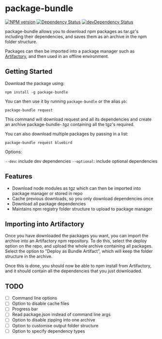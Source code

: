 # package-bundle

[![NPM version](https://img.shields.io/npm/v/package-bundle.svg)](https://www.npmjs.com/package/package-bundle)
[![Dependency Status](https://david-dm.org/alexbrazier/package-bundle.svg)](https://david-dm.org/alexbrazier/package-bundle)
[![devDependency Status](https://david-dm.org/alexbrazier/package-bundle/dev-status.svg)](https://david-dm.org/alexbrazier/package-bundle#info=devDependencies)

package-bundle allows you to download npm packages as tar.gz's including their dependencies, and saves them as an archive in the npm folder structure.

Packages can then be imported into a package manager such as [Artifactory](https://www.jfrog.com/artifactory/), and then used in an offline environment.

## Getting Started

Download the package using:

```
npm install -g package-bundle
```

You can then use it by running `package-bundle` or the alias `pb`:

```
package-bundle request
```

This command will download request and all its dependencies and create an archive package-bundle-<TIMESTAMP>.tgz containing all the tgz's required.

You can also download multiple packages by passing in a list:

```
package-bundle request bluebird
```

Options:

`--dev`: include dev dependencies
`--optional`: include optional dependencies


## Features

* Download node modules as tgz which can then be imported into package manager or stored in repo
* Cache previous downloads, so you only download dependencies once
* Download all package dependencies
* Maintains npm registry folder structure to upload to package manager


## Importing into Artifactory

Once you have downloaded the packages you want, you can import the archive into an Artifactory npm repository. To do this, select the deploy option on the repo, and upload the whole archive containing all packages. Select the option to "Deploy as Bundle Artifact", which will keep the folder structure in the archive.

Once this is done, you should now be able to npm install from Artifactory, and it should contain all the dependencies that you just downloaded.


## TODO
- [ ] Command line options
- [ ] Option to disable cache files
- [ ] Progress bar
- [ ] Read package.json instead of command line args
- [ ] Option to disable zipping into one archive
- [ ] Option to customise output folder structure
- [ ] Option to specify dependency types
